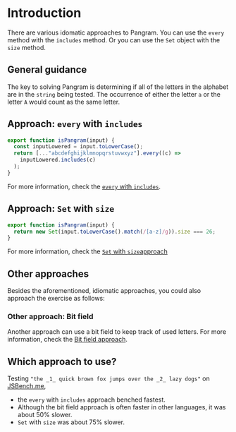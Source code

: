 # Introduction

There are various idomatic approaches to Pangram.
You can use the `every` method with the `includes` method.
Or you can use the `Set` object with the `size` method.

## General guidance

The key to solving Pangram is determining if all of the letters in the alphabet are in the `string` being tested.
The occurrence of either the letter `a` or the letter `A` would count as the same letter.

## Approach: `every` with `includes`

```javascript
export function isPangram(input) {
  const inputLowered = input.toLowerCase();
  return [..."abcdefghijklmnopqrstuvwxyz"].every((c) =>
    inputLowered.includes(c)
  );
}
```

For more information, check the [`every` with `includes`][approach-every-includes].

## Approach: `Set` with `size`

```javascript
export function isPangram(input) {
  return new Set(input.toLowerCase().match(/[a-z]/g)).size === 26;
}
```

For more information, check the [`Set` with `size`approach][approach-set-size]

## Other approaches

Besides the aforementioned, idiomatic approaches, you could also approach the exercise as follows:

### Other approach: Bit field

Another approach can use a bit field to keep track of used letters.
For more information, check the [Bit field approach][approach-bitfield].

## Which approach to use?

Testing `"the _1_ quick brown fox jumps over the _2_ lazy dogs"` on [JSBench.me][jsbench-me],
- the `every` with `includes` approach benched fastest.
- Although the bit field approach is often faster in other languages, it was about 50% slower.
- `Set` with `size` was about 75% slower.

[approach-every-includes]: https://exercism.org/tracks/csharp/exercises/pangram/approaches/every-includes
[approach-set-size]: https://exercism.org/tracks/csharp/exercises/pangram/approaches/set-size
[approach-bitfield]: https://exercism.org/tracks/csharp/exercises/pangram/approaches/bitfield
[jsbench-me]: https://jsbench.me/
